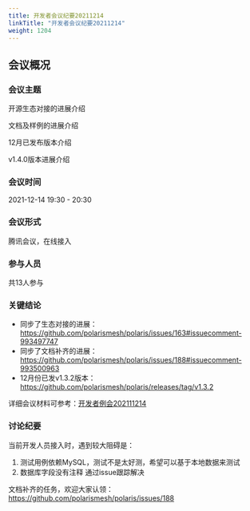 ```yaml
---
title: 开发者会议纪要20211214
linkTitle: "开发者会议纪要20211214"
weight: 1204
---
```


## 会议概况

### 会议主题

开源生态对接的进展介绍

文档及样例的进展介绍

12月已发布版本介绍

v1.4.0版本进展介绍

### 会议时间

2021-12-14 19:30 - 20:30

### 会议形式

腾讯会议，在线接入

### 参与人员

共13人参与


### 关键结论

- 同步了生态对接的进展：https://github.com/polarismesh/polaris/issues/163#issuecomment-993497747
- 同步了文档补齐的进展：https://github.com/polarismesh/polaris/issues/188#issuecomment-993500963
- 12月份已发v1.3.2版本：https://github.com/polarismesh/polaris/releases/tag/v1.3.2

详细会议材料可参考：[开发者例会202111214](https://github.com/polarismesh/website/tree/main/docs/zh/doc/开源社区/开发者会议/会议资料/开发者例会20211214.pdf)

### 讨论纪要

当前开发人员接入时，遇到较大阻碍是：
1. 测试用例依赖MySQL，测试不是太好测，希望可以基于本地数据来测试
2. 数据库字段没有注释
通过issue跟踪解决

文档补齐的任务，欢迎大家认领：https://github.com/polarismesh/polaris/issues/188
